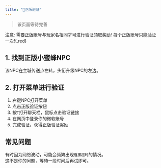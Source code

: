 ```yaml
---
title: "🔐正版验证"
---
```


> 该页面等待完善

注意: 需要正版账号与玩家名相同才可进行验证领取奖励! 每个正版账号只能验证一次!{.red}

## 1. 找到正版小蜜蜂NPC

该NPC在主城传送点左转，头衔升级NPC的左边。

## 2. 打开菜单进行验证

1. 右键NPC打开菜单
2. 点击正版验证按钮
3. 按`T`打开聊天栏，鼠标点击验证链接
4. 在网页中登录你的微软账号
5. 完成验证，获得正版验证奖励

## 常见问题

有时因为网络波动，可能会频繁出现`连接超时`的情况。  
这不是你的问题，等待一段时间后再试即可。
